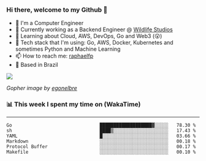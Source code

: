 ### Hi there, welcome to my Github 👋

- 📖 I'm a Computer Engineer
- 🔭 Currently working as a Backend Engineer @ [Wildlife Studios](https://wildlifestudios.com/)
- 🌱 Learning about Cloud, AWS, DevOps, Go and Web3 (😲)
- 🚀 Tech stack that I'm using: Go, AWS, Docker, Kubernetes and sometimes Python and Machine Learning
- 📫 How to reach me: [raphaelfp](https://linkedin.com/in/raphaelfp)
- 🏡 Based in Brazil

![](https://github.com/raphaelfp/gophers/blob/master/.thumb/animation/morning-coffee-3x.gif)

*Gopher image by [egonelbre](https://github.com/egonelbre/)*

### 📊 This week I spent my time on (WakaTime)

---

<!--START_SECTION:waka-->

```text
Go                                ███████████████████▓░░░░░   78.30 %
sh                                ████▒░░░░░░░░░░░░░░░░░░░░   17.43 %
YAML                              █░░░░░░░░░░░░░░░░░░░░░░░░   03.66 %
Markdown                          ░░░░░░░░░░░░░░░░░░░░░░░░░   00.18 %
Protocol Buffer                   ░░░░░░░░░░░░░░░░░░░░░░░░░   00.17 %
Makefile                          ░░░░░░░░░░░░░░░░░░░░░░░░░   00.10 %
```

<!--END_SECTION:waka-->
